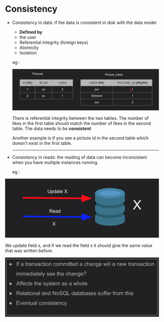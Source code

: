 # Consistency

- Consistency in data: if the data is consistent in disk with the data model
    - **Defined by**
    - the user
    - Referential integrity (foreign keys)
    - Atomicity
    - Isolation
    
    eg : 
    
    ![Untitled](Consistency%207a2ec6b53bca48719751f912619fa7ac/Untitled.png)
    
    There is referential integrity between the two tables. The number of likes in the first table should match the number of likes in the second table. The data needs to be ***consistent***.
    
    Another example is if you see a picture id in the second table which doesn't exist in the first table.
    
    ---
    
- Consistency in reads: the reading of data can become inconsistent when you have multiple instances running.
    
    eg : 
    

![Untitled](Consistency%207a2ec6b53bca48719751f912619fa7ac/Untitled%201.png)

We update field x, and if we read the field x it should give the same value that was written before.

![Untitled](Consistency%207a2ec6b53bca48719751f912619fa7ac/Untitled%202.png)